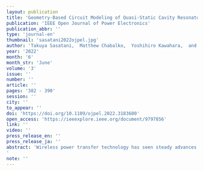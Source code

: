 ```yaml
---
layout: publication
title: 'Geometry-Based Circuit Modeling of Quasi-Static Cavity Resonators for Wireless Power Transfer'
publication: 'IEEE Open Journal of Power Electronics'
publication_abbr: ''
type: 'journal-en'
thumbnail: 'sasatani2022ojpel.jpg'
author: 'Takuya Sasatani,  Matthew Chabalko,  Yoshihiro Kawahara,  and Alanson Sample'
year: '2022'
month: '6'
month_str: 'June'
volume: '3'
issue: ''
number: ''
article: ''
pages: '382 - 390'
session: ''
city: ''
to_appear: ''
doi: 'https://doi.org/10.1109/ojpel.2022.3183600'
open_access: 'https://ieeexplore.ieee.org/document/9797856'
link: ''
video: ''
press_release_en: ''
press_release_ja: ''
abstract: 'Wireless power transfer technology has seen steady advances in recent years, yet seamlessly charging devices within large volumes of space remains challenging. Although quasi-static cavity resonators have recently demonstrated safe wireless power transfer at room-scale sizes at significant power levels, previous work investigated this concept using coupled mode theory, lacking utility from the engineering perspective. This work presents a circuit model analysis of quasi-static cavity resonance-based wireless power transfer systems, which creates a critical conceptual bridge to the electrical engineering community and reveals factors that dominate the system performance and power transfer efficiency. A closed-form circuit model is derived from the geometrical properties of the system by analyzing the field distribution of a cylindrical cavity structure and is experimentally validated using a room-scale quasi-static cavity resonator. Finally, we demonstrate the utility of the derived circuit model through case studies for designing impedance matching circuits and optimization of the QSCR geometry.'
note: ''
---
```

